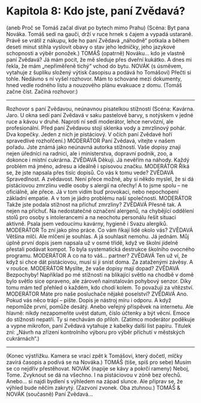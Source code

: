 # Kapitola 8:  Kdo jste, paní Zvědavá?

(aneb Proč se Tomáš začal dívat po bytech mimo Prahu)
(Scéna: Byt pana Nováka. Tomáš sedí na gauči, drží v ruce hrnek s čajem a vypadá ustaraně. Právě se vrátil z nákupu, kde ho paní Zvědavá „náhodně“ potkala a během deseti minut stihla vyslovit obavy o stav jeho ledničky, jeho jazykové schopnosti a výběr ponožek.)
TOMÁŠ
(opatrně)
Nováku... kdo je vlastně paní Zvědavá? Já mám pocit, že mě sleduje přes dveřní kukátko. A dnes mi řekla, že mám „nepřiměřeně tichý“ vchod do bytu.
NOVÁK
(s úsměvem, vytahuje z šuplíku složený výtisk časopisu a podává ho Tomášovi)
Přečti si tohle. Nedávno s ní vyšel rozhovor. Mám to schované mezi dokumenty, hned vedle rodného listu a nouzového plánu evakuace z domu.
(Tomáš začne číst. Začíná rozhovor:)
________________________________________
Rozhovor s paní Zvědavou, neúnavnou pisatelkou stížností
(Scéna: Kavárna. Jaro. U okna sedí paní Zvědavá v saku pastelové barvy, s notýskem v jedné ruce a kávou v druhé. Naproti ní sedí moderátor, lehce nervózní, ale profesionální. Před paní Zvědavou stojí sklenka vody a zmrzlinový pohár. Dva kopečky. Jeden z nich je pistáciový. V očích paní Zvědavé hoří spravedlivé rozhořčení.)
MODERÁTOR
Paní Zvědavá, vítejte v našem pořadu. Jste známá jako neúnavná autorka stížností. Vaše dopisy znají nejen úředníci na radnici, ale i ministerstva, dopravní podnik, zoo, a dokonce i místní cukrárna.
ZVĚDAVÁ
Děkuji. Já nevěřím na náhody. Každý problém má jméno, adresu a ideálně i spisovou značku.
MODERÁTOR
Říká se, že jste napsala přes tisíc dopisů. Co vás k tomu vede?
ZVĚDAVÁ
Spravedlnost. A zvědavost. Není přece možné, aby si někdo myslel, že si dá pistáciovou zmrzlinu vedle osoby s alergií na ořechy! A to jsme spolu – ne oficiálně, ale přece. Já v tom vidím buď provokaci, nebo nepochopení základní empatie. A v tom je jádro problému naší společnosti.
MODERÁTOR
Takže jste podala stížnost na příchuť zmrzliny?
ZVĚDAVÁ
Přesně tak. A nejen na příchuť. Na nedostatečné označení alergenů, na chybějící oddělení stolů pro osoby s intolerancemi a na neochotu personálu řešit situaci aktivně. Psala jsem vedoucímu kavárny, hygieně i Svazu alergiků.
MODERÁTOR
To zní jako plno práce. Co vám říkají lidé okolo vás?
ZVĚDAVÁ
Většina mlčí. Ale mlčení je souhlas. A já souhlasit nemohu. Já jednám. Můj úplně první dopis jsem napsala už v osmé třídě, když ve školní jídelně přestali podávat kompot. To byla systematická destrukce školního ovocného programu.
MODERÁTOR
A co na to váš... partner?
ZVĚDAVÁ
Ten už ví, že když si chce dát pistáciovou, musí si ji sníst doma. Za zataženými závěsy. A v roušce.
MODERÁTOR
Myslíte, že vaše dopisy mají dopad?
ZVĚDAVÁ
Bezpochyby! Například po mé stížnosti na blikající světlo na chodbě v domě bylo světlo sice opraveno, ale zároveň nainstalován pohybový senzor. Díky tomu mám teď přehled o každém, kdo chodí kolem. To považuji za vítězství.
MODERÁTOR
Máte pro naše posluchače nějaké poselství?
ZVĚDAVÁ
Ano. Pokud vás něco trápí – pište. Dopis je nástroj míru i odporu. A když nepomůže první, pomůže desátý. Anebo veřejný příspěvek na internetu. Ale hlavně: nikdy nezapomeňte uvést datum, číslo účtenky a být věcní. Emoce do stížnosti nepatří. Ty si nechávám do příloh.
(Zatímco moderátor poděkuje a vypne mikrofon, paní Zvědavá vytahuje z kabelky další list papíru. Titulek zní: „Návrh na zřízení kontrolního výboru pro výběr příchutí v městských cukrárnách“.)
________________________________________
(Konec výstřižku. Kamera se vrací zpět k Tomášovi, který dočetl, mlčky zavírá časopis a podívá se na Nováka.)
TOMÁŠ
(tiše, spíš pro sebe)
Musím se co nejdřív přestěhovat.
NOVÁK
(napije se kávy a pokrčí rameny)
Neboj, Tome. Zvyknout se dá na všechno. I na pistáciovou v zóně bez ořechů. Anebo... si najdi bydlení s výhledem na západ slunce. Ale připrav se, že výhled bude něčím zakrytý.
(Zazvoní zvonek. Oba ztuhnou.)
TOMÁŠ & NOVÁK
(současně)
Paní Zvědavá...